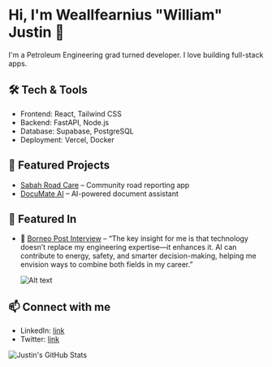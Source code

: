 # Hi, I'm Weallfearnius "William" Justin 👋

I'm a Petroleum Engineering grad turned developer. I love building full-stack apps.

## 🛠️ Tech & Tools

- Frontend: React, Tailwind CSS
- Backend: FastAPI, Node.js
- Database: Supabase, PostgreSQL
- Deployment: Vercel, Docker

## 🌟 Featured Projects

- [Sabah Road Care](https://github.com/WeallfearniusJustin/sabah-road-care) – Community road reporting app
- [DocuMate AI](https://github.com/WeallfearniusJustin/documate-ai) – AI-powered document assistant

## 🌟 Featured In

- 📰 [Borneo Post Interview](https://www.theborneopost.com/2025/10/03/gamuda-ai-academy-graduates-first-sabah-cohort-signals-growing-potential-in-ai-talent-development/) – “The key insight for me is that technology doesn’t replace my engineering expertise—it enhances it. AI can contribute to energy, safety, and smarter decision-making, helping me envision ways to combine both fields in my career.”

  ![Alt text](https://www.theborneopost.com/newsimages/2025/10/9e1369e4-1f43-44b6-baeb-11dc6213d69d.jpeg)

## 📫 Connect with me

- LinkedIn: [link](https://linkedin.com/in/your-profile)
- Twitter: [link](https://twitter.com/your-profile)

![Justin's GitHub Stats](https://github-readme-stats.vercel.app/api?username=WeallfearniusJustin&show_icons=true&theme=radical)
